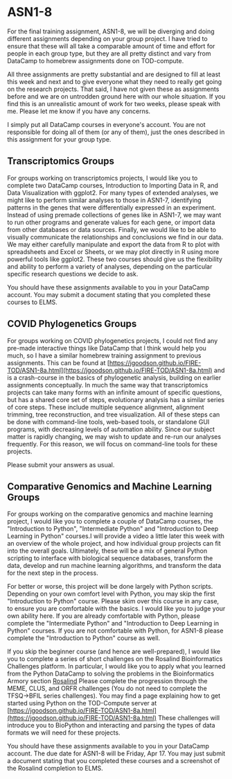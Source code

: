 # ASN1-8

For the final training assignment, ASN1-8, we will be diverging and doing different assignments depending on your group project. I have tried to ensure that these will all take a comparable amount of time and effort for people in each group type, but they are all pretty distinct and vary from DataCamp to homebrew assignments done on TOD-compute. 

All three assignments are pretty substantial and are designed to fill at least this week and next and to give everyone what they need to really get going on the research projects. That said, I have not given these as assignments before and we are on untrodden ground here with our whole situation. If you find this is an unrealistic amount of work for two weeks, please speak with me. Please let me know if you have any concerns.

I simply put all DataCamp courses in everyone's account. You are not responsible for doing all of them (or any of them), just the ones described in this assignment for your group type.

## Transcriptomics Groups

For groups working on transcriptomics projects, I would like you to complete two DataCamp courses, Introduction to Importing Data in R, and Data Visualization with ggplot2. For many types of extended analyses, we might like to perform similar analyses to those in ASN1-7, identifying patterns in the genes that were differentially expressed in an experiment. Instead of using premade collections of genes like in ASN1-7, we may want to run other programs and generate values for each gene, or import data from other databases or data sources. Finally, we would like to be able to visually communicate the relationships and conclusions we find in our data. We may either carefully manipulate and export the data from R to plot with spreadsheets and Excel or Sheets, or we may plot directly in R using more powerful tools like ggplot2. These two courses should give us the flexibility and ability to perform a variety of analyses, depending on the particular specific research questions we decide to ask.

You should have these assignments available to you in your DataCamp account. You may submit a document stating that you completed these courses to ELMS.

## COVID Phylogenetics Groups

For groups working on COVID phylogenetics projects, I could not find any pre-made interactive things like DataCamp that I think would help you much, so I have a similar homebrew training assignment to previous assignments. This can be found at [https://jgoodson.github.io/FIRE-TOD/ASN1-8a.html](https://jgoodson.github.io/FIRE-TOD/ASN1-8a.html)  and is a crash-course in the basics of phylogenetic analysis, building on earlier assignments conceptually. In much the same way that transcriptomics projects can take many forms with an infinite amount of specific questions, but has a shared core set of steps, evolutionary analysis has a similar series of core steps. These include multiple sequence alignment, alignment trimming, tree reconstruction, and tree visualization. All of these steps can be done with command-line tools, web-based tools, or standalone GUI programs, with decreasing levels of automation ability. Since our subject matter is rapidly changing, we may wish to update and re-run our analyses frequently. For this reason, we will focus on command-line tools for these projects.

Please submit your answers as usual.

## Comparative Genomics and Machine Learning Groups

For groups working on the comparative genomics and machine learning project, I would like you to complete a couple of DataCamp courses, the "Introduction to Python", "Intermediate Python" and "Introduction to Deep Learning in Python" courses.I will provide a video a little later this week with an overview of the whole project, and how individual group projects can fit into the overall goals. Ultimately, these will be a mix of general Python scripting to interface with biological sequence databases, transform the data, develop and run machine learning algorithms, and transform the data for the next step in the process.

For better or worse, this project will be done largely with Python scripts. Depending on your own comfort level with Python, you may skip the first "Introduction to Python" course. Please skim over this course in any case, to ensure you are comfortable with the basics. I would like you to judge your own ability here. If you are already comfortable with Python, please complete the "Intermediate Python" and "Introduction to Deep Learning in Python" courses.  If you are not comfortable with Python, for ASN1-8 please complete the "Introduction to Python" course as well. 

If you skip the beginner course (and hence are well-prepared), I would like you to complete a series of short challenges on the Rosalind Bioinformatics Challenges platform. In particular, I would like you to apply what you learned from the Python DataCamp to solving the problems in the Bioinformatics Armory section [Rosalind](http://rosalind.info/problems/tree-view/?location=bioinformatics-armory) Please complete the progression through the MEME, CLUS, and ORFR challenges (You do not need to complete the TFSQ->BFIL series challenges). You may find a page explaining how to get started using Python on the TOD-Compute server at [https://jgoodson.github.io/FIRE-TOD/ASN1-8a.html](https://jgoodson.github.io/FIRE-TOD/ASN1-8a.html) These challenges will introduce you to BioPython and interacting and parsing the types of data formats we will need for these projects.

You should have these assignments available to you in your DataCamp account. The due date for ASN1-8 will be Friday, Apr 17. You may just submit a document stating that you completed these courses and a screenshot of the Rosalind completion to ELMS.